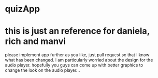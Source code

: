 # quizApp
# this is just an reference for daniela, rich and manvi
please implement app further as you like, just pull request so that I know what has been changed. I am particularly worried about the design for the audio player. hopefully you guys can come up with better graphics to change the look on the audio player...
